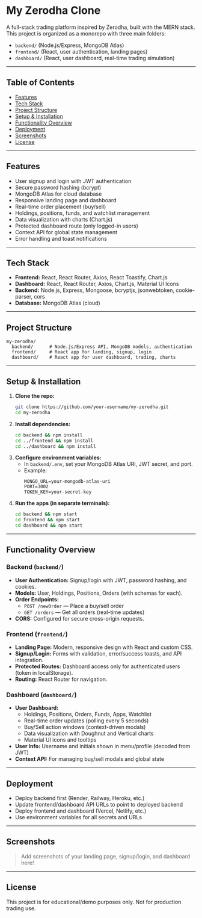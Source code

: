 # My Zerodha Clone

A full-stack trading platform inspired by Zerodha, built with the MERN stack. This project is organized as a monorepo with three main folders:
- `backend/` (Node.js/Express, MongoDB Atlas)
- `frontend/` (React, user authentication, landing pages)
- `dashboard/` (React, user dashboard, real-time trading simulation)

---

## Table of Contents
- [Features](#features)
- [Tech Stack](#tech-stack)
- [Project Structure](#project-structure)
- [Setup & Installation](#setup--installation)
- [Functionality Overview](#functionality-overview)
- [Deployment](#deployment)
- [Screenshots](#screenshots)
- [License](#license)

---

## Features
- User signup and login with JWT authentication
- Secure password hashing (bcrypt)
- MongoDB Atlas for cloud database
- Responsive landing page and dashboard
- Real-time order placement (buy/sell)
- Holdings, positions, funds, and watchlist management
- Data visualization with charts (Chart.js)
- Protected dashboard route (only logged-in users)
- Context API for global state management
- Error handling and toast notifications

---

## Tech Stack
- **Frontend:** React, React Router, Axios, React Toastify, Chart.js
- **Dashboard:** React, React Router, Axios, Chart.js, Material UI Icons
- **Backend:** Node.js, Express, Mongoose, bcryptjs, jsonwebtoken, cookie-parser, cors
- **Database:** MongoDB Atlas (cloud)

---

## Project Structure
```
my-zerodha/
  backend/      # Node.js/Express API, MongoDB models, authentication
  frontend/     # React app for landing, signup, login
  dashboard/    # React app for user dashboard, trading, charts
```

---

## Setup & Installation
1. **Clone the repo:**
   ```sh
   git clone https://github.com/your-username/my-zerodha.git
   cd my-zerodha
   ```
2. **Install dependencies:**
   ```sh
   cd backend && npm install
   cd ../frontend && npm install
   cd ../dashboard && npm install
   ```
3. **Configure environment variables:**
   - In `backend/.env`, set your MongoDB Atlas URI, JWT secret, and port.
   - Example:
     ```
     MONGO_URL=your-mongodb-atlas-uri
     PORT=3002
     TOKEN_KEY=your-secret-key
     ```
4. **Run the apps (in separate terminals):**
   ```sh
   cd backend && npm start
   cd frontend && npm start
   cd dashboard && npm start
   ```

---

## Functionality Overview

### Backend (`backend/`)
- **User Authentication:** Signup/login with JWT, password hashing, and cookies.
- **Models:** User, Holdings, Positions, Orders (with schemas for each).
- **Order Endpoints:**
  - `POST /newOrder` — Place a buy/sell order
  - `GET /orders` — Get all orders (real-time updates)
- **CORS:** Configured for secure cross-origin requests.

### Frontend (`frontend/`)
- **Landing Page:** Modern, responsive design with React and custom CSS.
- **Signup/Login:** Forms with validation, error/success toasts, and API integration.
- **Protected Routes:** Dashboard access only for authenticated users (token in localStorage).
- **Routing:** React Router for navigation.

### Dashboard (`dashboard/`)
- **User Dashboard:**
  - Holdings, Positions, Orders, Funds, Apps, Watchlist
  - Real-time order updates (polling every 5 seconds)
  - Buy/Sell action windows (context-driven modals)
  - Data visualization with Doughnut and Vertical charts
  - Material UI icons and tooltips
- **User Info:** Username and initials shown in menu/profile (decoded from JWT)
- **Context API:** For managing buy/sell modals and global state

---

## Deployment
- Deploy backend first (Render, Railway, Heroku, etc.)
- Update frontend/dashboard API URLs to point to deployed backend
- Deploy frontend and dashboard (Vercel, Netlify, etc.)
- Use environment variables for all secrets and URLs

---

## Screenshots
> Add screenshots of your landing page, signup/login, and dashboard here!

---

## License
This project is for educational/demo purposes only. Not for production trading use.
